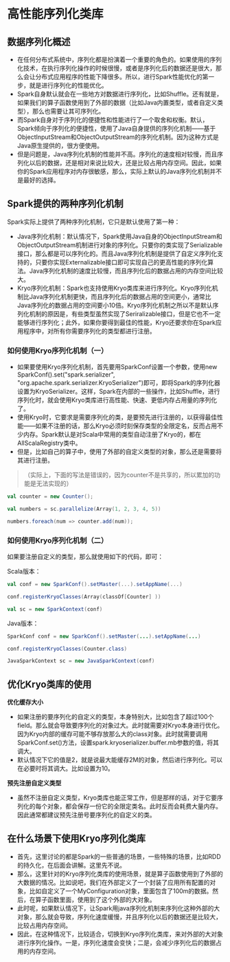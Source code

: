 # 高性能序列化类库

## 数据序列化概述

- 在任何分布式系统中，序列化都是扮演着一个重要的角色的。如果使用的序列化技术，在执行序列化操作的时候很慢，或者是序列化后的数据还是很大，那么会让分布式应用程序的性能下降很多。所以，进行Spark性能优化的第一步，就是进行序列化的性能优化。
- Spark自身默认就会在一些地方对数据进行序列化，比如Shuffle。还有就是，如果我们的算子函数使用到了外部的数据（比如Java内置类型，或者自定义类型），那么也需要让其可序列化。
- 而Spark自身对于序列化的便捷性和性能进行了一个取舍和权衡。默认，Spark倾向于序列化的便捷性，使用了Java自身提供的序列化机制——基于ObjectInputStream和ObjectOutputStream的序列化机制。因为这种方式是Java原生提供的，很方便使用。
- 但是问题是，Java序列化机制的性能并不高。序列化的速度相对较慢，而且序列化以后的数据，还是相对来说比较大，还是比较占用内存空间。因此，如果你的Spark应用程序对内存很敏感，那么，实际上默认的Java序列化机制并不是最好的选择。

## Spark提供的两种序列化机制

Spark实际上提供了两种序列化机制，它只是默认使用了第一种：

- Java序列化机制：默认情况下，Spark使用Java自身的ObjectInputStream和ObjectOutputStream机制进行对象的序列化。只要你的类实现了Serializable接口，那么都是可以序列化的。而且Java序列化机制是提供了自定义序列化支持的，只要你实现Externalizable接口即可实现自己的更高性能的序列化算法。Java序列化机制的速度比较慢，而且序列化后的数据占用的内存空间比较大。
- Kryo序列化机制：Spark也支持使用Kryo类库来进行序列化。Kryo序列化机制比Java序列化机制更快，而且序列化后的数据占用的空间更小，通常比Java序列化的数据占用的空间要小10倍。Kryo序列化机制之所以不是默认序列化机制的原因是，有些类型虽然实现了Seriralizable接口，但是它也不一定能够进行序列化；此外，如果你要得到最佳的性能，Kryo还要求你在Spark应用程序中，对所有你需要序列化的类型都进行注册。

### 如何使用Kryo序列化机制（一）

- 如果要使用Kryo序列化机制，首先要用SparkConf设置一个参数，使用new SparkConf().set("spark.serializer", "org.apache.spark.serializer.KryoSerializer")即可，即将Spark的序列化器设置为KryoSerializer。这样，Spark在内部的一些操作，比如Shuffle，进行序列化时，就会使用Kryo类库进行高性能、快速、更低内存占用量的序列化了。
- 使用Kryo时，它要求是需要序列化的类，是要预先进行注册的，以获得最佳性能——如果不注册的话，那么Kryo必须时刻保存类型的全限定名，反而占用不少内存。Spark默认是对Scala中常用的类型自动注册了Kryo的，都在AllScalaRegistry类中。
- 但是，比如自己的算子中，使用了外部的自定义类型的对象，那么还是需要将其进行注册。

> （实际上，下面的写法是错误的，因为counter不是共享的，所以累加的功能是无法实现的）

```scala
val counter = new Counter();

val numbers = sc.parallelize(Array(1, 2, 3, 4, 5))

numbers.foreach(num => counter.add(num));
```

### 如何使用Kryo序列化机制（二）

如果要注册自定义的类型，那么就使用如下的代码，即可：

Scala版本：

```scala
val conf = new SparkConf().setMaster(...).setAppName(...)

conf.registerKryoClasses(Array(classOf[Counter] ))

val sc = new SparkContext(conf)
```

Java版本：

```java
SparkConf conf = new SparkConf().setMaster(...).setAppName(...)

conf.registerKryoClasses(Counter.class)

JavaSparkContext sc = new JavaSparkContext(conf)
```

## 优化Kryo类库的使用

**优化缓存大小**

- 如果注册的要序列化的自定义的类型，本身特别大，比如包含了超过100个field。那么就会导致要序列化的对象过大。此时就需要对Kryo本身进行优化。因为Kryo内部的缓存可能不够存放那么大的class对象。此时就需要调用SparkConf.set()方法，设置spark.kryoserializer.buffer.mb参数的值，将其调大。
- 默认情况下它的值是2，就是说最大能缓存2M的对象，然后进行序列化。可以在必要时将其调大。比如设置为10。

**预先注册自定义类型**

- 虽然不注册自定义类型，Kryo类库也能正常工作，但是那样的话，对于它要序列化的每个对象，都会保存一份它的全限定类名。此时反而会耗费大量内存。因此通常都建议预先注册号要序列化的自定义的类。

## 在什么场景下使用Kryo序列化类库

- 首先，这里讨论的都是Spark的一些普通的场景，一些特殊的场景，比如RDD的持久化，在后面会讲解。这里先不说。
- 那么，这里针对的Kryo序列化类库的使用场景，就是算子函数使用到了外部的大数据的情况。比如说吧，我们在外部定义了一个封装了应用所有配置的对象，比如自定义了一个MyConfiguration对象，里面包含了100m的数据。然后，在算子函数里面，使用到了这个外部的大对象。
- 此时呢，如果默认情况下，让Spark用java序列化机制来序列化这种外部的大对象，那么就会导致，序列化速度缓慢，并且序列化以后的数据还是比较大，比较占用内存空间。
- 因此，在这种情况下，比较适合，切换到Kryo序列化类库，来对外部的大对象进行序列化操作。一是，序列化速度会变快；二是，会减少序列化后的数据占用的内存空间。



